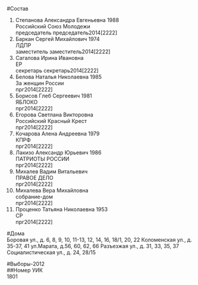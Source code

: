 #Состав  
1. Степанова Александра Евгеньевна 1988  
    Российский Союз Молодежи  
    председатель председатель2014[2222]  
2. Баркан Сергей Михайлович 1974  
    ЛДПР  
    заместитель заместитель2014[2222]  
3. Сагалова Ирина Ивановна  
    ЕР  
    секретарь секретарь2014[2222]  
4. Белова Наталья Николаевна 1985  
    За женщин России  
    прг2014[2222]  
5. Борисов Глеб Сергеевич 1981  
    ЯБЛОКО  
    прг2014[2222]  
6. Егорова Светлана Викторовна  
    Российский Красный Крест  
    прг2014[2222]  
7. Кочарова Алена Андреевна 1979  
    КПРФ  
    прг2014[2222]  
8. Лакизо Александр Юрьевич 1986  
    ПАТРИОТЫ РОССИИ  
    прг2014[2222]  
9. Михалев Вадим Витальевич  
    ПРАВОЕ ДЕЛО  
    прг2014[2222]  
10. Михалева Вера Михайловна  
    собрание-дом  
    прг2014[2222]  
11. Проценко Татьяна Николаевна 1953  
    СР  
    прг2014[2222]  
  
#Дома  
Боровая ул., д. 6, 8, 9, 10, 11-13, 12, 14, 16, 18/1, 20, 22 Коломенская ул., д. 35-37, 41 ул.Марата, д.56, 60, 62, 66 Разъезжая ул., д. 31, 33, 35, 37 Социалистическая ул., д. 24, 28/15  
  
#Выборы-2012  
##Номер УИК  
1801  
